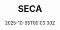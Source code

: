---
title:  SECA
redirect_url: /seca/
type: redirect


# url_target: 'https://ncvx.org/'


summary: SECA is a constraint-preserving zeroth-order method that elicits LLM hallucinations via semantically equivalent and coherent rephrasings
tags: 
date: '2025-10-05T00:00:00Z'

# Featured image settings
image:
  filename: featured.png
  preview_only: false
#   focal_point: center

# # Optional external URL for project (replaces project detail page).
# external_link: 'https://ncvx.org/'

# links:
#   - type: site
#     url: 'https://ncvx.org/'

# image:
#   caption: Photo by rawpixel on Unsplash
#   focal_point: Smart
---